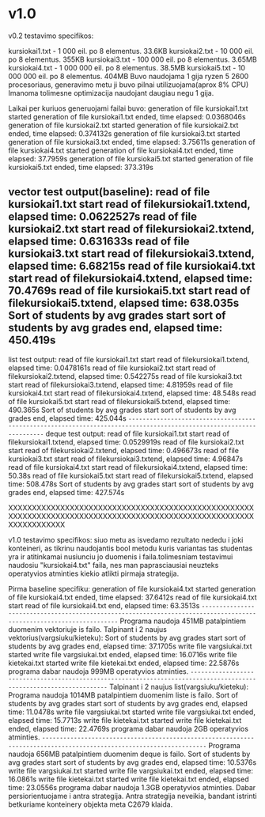 # v1.0
v0.2 testavimo specifikos: 

kursiokai1.txt - 1 000 eil. po 8 elementus. 33.6KB
kursiokai2.txt - 10 000 eil. po 8 elementus. 355KB
kursiokai3.txt - 100 000 eil. po 8 elementus. 3.65MB
kursiokai4.txt - 1 000 000 eil. po 8 elementus. 38.5MB
kursiokai5.txt - 10 000 000 eil. po 8 elementus.  404MB
Buvo naudojama 1 gija ryzen 5 2600 procesoriaus, generavimo metu ji buvo pilnai utilizuojama(aprox 8% CPU)
Imanoma tolimesne optimizacija naudojant daugiau negu 1 gija.

Laikai per kuriuos generuojami failai buvo: 
generation of file kursiokai1.txt started
generation of file kursiokai1.txt ended, time elapsed: 0.0368046s
generation of file kursiokai2.txt started
generation of file kursiokai2.txt ended, time elapsed: 0.374132s
generation of file kursiokai3.txt started
generation of file kursiokai3.txt ended, time elapsed: 3.75611s
generation of file kursiokai4.txt started
generation of file kursiokai4.txt ended, time elapsed: 37.7959s
generation of file kursiokai5.txt started
generation of file kursiokai5.txt ended, time elapsed: 373.319s

vector test output(baseline):
read of file kursiokai1.txt start
read of filekursiokai1.txtend, elapsed time: 0.0622527s
read of file kursiokai2.txt start
read of filekursiokai2.txtend, elapsed time: 0.631633s
read of file kursiokai3.txt start
read of filekursiokai3.txtend, elapsed time: 6.68215s
read of file kursiokai4.txt start
read of filekursiokai4.txtend, elapsed time: 70.4769s
read of file kursiokai5.txt start
read of filekursiokai5.txtend, elapsed time: 638.035s
Sort of students by avg grades start
sort of students by avg grades end, elapsed time: 450.419s
--------------------------------------------------------------------------------------------------------------------
list test output:
read of file kursiokai1.txt start
read of filekursiokai1.txtend, elapsed time: 0.0478161s
read of file kursiokai2.txt start
read of filekursiokai2.txtend, elapsed time: 0.542275s
read of file kursiokai3.txt start
read of filekursiokai3.txtend, elapsed time: 4.81959s
read of file kursiokai4.txt start
read of filekursiokai4.txtend, elapsed time: 48.548s
read of file kursiokai5.txt start
read of filekursiokai5.txtend, elapsed time: 490.365s
Sort of students by avg grades start
sort of students by avg grades end, elapsed time: 425.044s
`--------------------------------------------------------------------------------------------------------------------`
deque test output:
read of file kursiokai1.txt start
read of filekursiokai1.txtend, elapsed time: 0.0529919s
read of file kursiokai2.txt start
read of filekursiokai2.txtend, elapsed time: 0.496673s
read of file kursiokai3.txt start
read of filekursiokai3.txtend, elapsed time: 4.96847s
read of file kursiokai4.txt start
read of filekursiokai4.txtend, elapsed time: 50.38s
read of file kursiokai5.txt start
read of filekursiokai5.txtend, elapsed time: 508.478s
Sort of students by avg grades start
sort of students by avg grades end, elapsed time: 427.574s

XXXXXXXXXXXXXXXXXXXXXXXXXXXXXXXXXXXXXXXXXXXXXXXXXXXXXXXXXXXXXXXXXXXXXXXXXXXXXXXXXXXXXXXXXXXXXXXXXXXXXXXXXXXXXXXXXXXX

v1.0 testavimo specifikos:
siuo metu as isvedamo rezultato nededu i joki konteineri, as tikrinu naudojantis bool metodu kuris variantas tas studentas yra
ir atitinkamai nusiunciu jo duomenis i faila.tolimesniam testavimui naudosiu "kursiokai4.txt" faila, nes man paprasciausiai neuzteks operatyvios atminties
kiekio atlikti pirmaja strategija.

Pirma baseline specifiku:
generation of file kursiokai4.txt started
generation of file kursiokai4.txt ended, time elapsed: 37.6412s
read of file kursiokai4.txt start
read of file kursiokai4.txt end, elapsed time: 63.3513s
`--------------------------------------------------------------------------------------------------------------------`
Programa naudoja 451MB patalpintiem duomenim vektoriuje is failo.
Talpinant i 2 naujus vektorius(vargsiuku/kieteku):
Sort of students by avg grades start
sort of students by avg grades end, elapsed time: 37.1705s
write file vargsiukai.txt started
write file vargsiukai.txt ended, elapsed time: 16.0716s
write file kietekai.txt started
write file kietekai.txt ended, elapsed time: 22.5876s
programa dabar naudoja 999MB operatyvios atminties.
`--------------------------------------------------------------------------------------------------------------------`
Talpinant i 2 naujus list(vargsiuku/kieteku):
Programa naudoja 1014MB patalpintiem duomenim liste is failo.
Sort of students by avg grades start
sort of students by avg grades end, elapsed time: 11.0478s
write file vargsiukai.txt started
write file vargsiukai.txt ended, elapsed time: 15.7713s
write file kietekai.txt started
write file kietekai.txt ended, elapsed time: 22.4769s
programa dabar naudoja 2GB operatyvios atminties.
`--------------------------------------------------------------------------------------------------------------------`
Programa naudoja 656MB patalpintiem duomenim deque is failo.
Sort of students by avg grades start
sort of students by avg grades end, elapsed time: 10.5376s
write file vargsiukai.txt started
write file vargsiukai.txt ended, elapsed time: 16.0861s
write file kietekai.txt started
write file kietekai.txt ended, elapsed time: 23.0556s
programa dabar naudoja 1.3GB operatyvios atminties.
Dabar persiorientuojame i antra strategija.
Antra strategija neveikia, bandant istrinti betkuriame konteinery objekta meta C2679 klaida.

